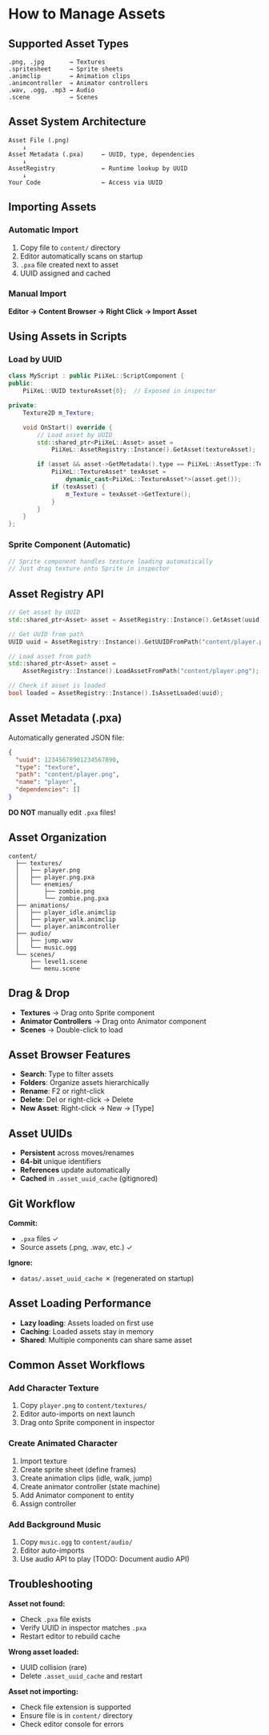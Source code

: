 # How to Manage Assets

## Supported Asset Types

```
.png, .jpg       → Textures
.spritesheet     → Sprite sheets
.animclip        → Animation clips
.animcontroller  → Animator controllers
.wav, .ogg, .mp3 → Audio
.scene           → Scenes
```

## Asset System Architecture

```
Asset File (.png)
    ↓
Asset Metadata (.pxa)     ← UUID, type, dependencies
    ↓
AssetRegistry             ← Runtime lookup by UUID
    ↓
Your Code                 ← Access via UUID
```

## Importing Assets

### Automatic Import

1. Copy file to `content/` directory
2. Editor automatically scans on startup
3. `.pxa` file created next to asset
4. UUID assigned and cached

### Manual Import

**Editor → Content Browser → Right Click → Import Asset**

## Using Assets in Scripts

### Load by UUID
```cpp
class MyScript : public PiiXeL::ScriptComponent {
public:
    PiiXeL::UUID textureAsset{0};  // Exposed in inspector

private:
    Texture2D m_Texture;

    void OnStart() override {
        // Load asset by UUID
        std::shared_ptr<PiiXeL::Asset> asset =
            PiiXeL::AssetRegistry::Instance().GetAsset(textureAsset);

        if (asset && asset->GetMetadata().type == PiiXeL::AssetType::Texture) {
            PiiXeL::TextureAsset* texAsset =
                dynamic_cast<PiiXeL::TextureAsset*>(asset.get());
            if (texAsset) {
                m_Texture = texAsset->GetTexture();
            }
        }
    }
};
```

### Sprite Component (Automatic)
```cpp
// Sprite component handles texture loading automatically
// Just drag texture onto Sprite in inspector
```

## Asset Registry API

```cpp
// Get asset by UUID
std::shared_ptr<Asset> asset = AssetRegistry::Instance().GetAsset(uuid);

// Get UUID from path
UUID uuid = AssetRegistry::Instance().GetUUIDFromPath("content/player.png");

// Load asset from path
std::shared_ptr<Asset> asset =
    AssetRegistry::Instance().LoadAssetFromPath("content/player.png");

// Check if asset is loaded
bool loaded = AssetRegistry::Instance().IsAssetLoaded(uuid);
```

## Asset Metadata (.pxa)

Automatically generated JSON file:

```json
{
  "uuid": 12345678901234567890,
  "type": "texture",
  "path": "content/player.png",
  "name": "player",
  "dependencies": []
}
```

**DO NOT** manually edit `.pxa` files!

## Asset Organization

```
content/
  ├── textures/
  │   ├── player.png
  │   ├── player.png.pxa
  │   └── enemies/
  │       ├── zombie.png
  │       └── zombie.png.pxa
  ├── animations/
  │   ├── player_idle.animclip
  │   ├── player_walk.animclip
  │   └── player.animcontroller
  ├── audio/
  │   ├── jump.wav
  │   └── music.ogg
  └── scenes/
      ├── level1.scene
      └── menu.scene
```

## Drag & Drop

- **Textures** → Drag onto Sprite component
- **Animator Controllers** → Drag onto Animator component
- **Scenes** → Double-click to load

## Asset Browser Features

- **Search**: Type to filter assets
- **Folders**: Organize assets hierarchically
- **Rename**: F2 or right-click
- **Delete**: Del or right-click → Delete
- **New Asset**: Right-click → New → [Type]

## Asset UUIDs

- **Persistent** across moves/renames
- **64-bit** unique identifiers
- **References** update automatically
- **Cached** in `.asset_uuid_cache` (gitignored)

## Git Workflow

**Commit:**
- `.pxa` files ✓
- Source assets (.png, .wav, etc.) ✓

**Ignore:**
- `datas/.asset_uuid_cache` ✗ (regenerated on startup)

## Asset Loading Performance

- **Lazy loading**: Assets loaded on first use
- **Caching**: Loaded assets stay in memory
- **Shared**: Multiple components can share same asset

## Common Asset Workflows

### Add Character Texture
1. Copy `player.png` to `content/textures/`
2. Editor auto-imports on next launch
3. Drag onto Sprite component in inspector

### Create Animated Character
1. Import texture
2. Create sprite sheet (define frames)
3. Create animation clips (idle, walk, jump)
4. Create animator controller (state machine)
5. Add Animator component to entity
6. Assign controller

### Add Background Music
1. Copy `music.ogg` to `content/audio/`
2. Editor auto-imports
3. Use audio API to play (TODO: Document audio API)

## Troubleshooting

**Asset not found:**
- Check `.pxa` file exists
- Verify UUID in inspector matches `.pxa`
- Restart editor to rebuild cache

**Wrong asset loaded:**
- UUID collision (rare)
- Delete `.asset_uuid_cache` and restart

**Asset not importing:**
- Check file extension is supported
- Ensure file is in `content/` directory
- Check editor console for errors

